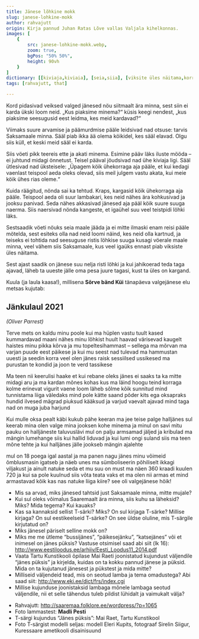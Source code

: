 ```yaml
---
title: Jänese lõhkine mokk
slug: janese-lohkine-mokk
author: rahvajutt
origin: Kirja pannud Juhan Ratas Lõve vallas Valjala kihelkonnas.
images: [
    {
        src: janese-lohkine-mokk.webp,
        zoom: true,
        bgPos: "50% 50%",
        height: 90vh
    }
]
dictionary: [[kiviaja,kiviaia], [seia,siia], [viksite üles näitama,korralikult üleval pidama, käituma]]
tags: [rahvajutt, that]

---
```


<!-- 
<h1 class="story-h1">
    {{frontmatter.title}}
</h1> -->

Kord pidasivad veiksed valged jänesed nöu siitmaalt ära minna, sest siin ei karda ükski loom neid. „Kus piaksime minema?“ küsis keegi nendest, „kus piaksime seesugusid eest leidma, kes meid kardavad?“

Viimaks suure arvamise ja päämurdmise pääle leidsivad nad otsuse: tarvis Saksamaale minna. Sääl piab ikka ää olema köikidel, kes sääl elavad. Olgu siis küll, et keski meid sääl ei karda.

Siis vöeti pikk teereis ette ja akati minema. Esimine pääv läks iluste mööda – ei juhtund midagi önnetust. Teisel pääval jöudsivad nad ühe kiviaja ligi. Sääl ütlesivad nad üksteisele: „Üpagem köik ühekorraga aja pääle, et kui kedagi vaenlast teispool aeda oleks olevad, siis meil julgem vastu akata, kui meie köik ühes rias oleme.“

Kuida räägitud, nönda sai ka tehtud. Kraps, kargasid köik ühekorraga aja pääle. Teispool aeda oli suur lambakari, kes neid nähes ära kohkusivad ja jooksu panivad. Seda nähes akkasivad jänesed aja pääl köik suure suuga naerma. Siis naersivad nönda kangeste, et igaühel suu veel teistpidi löhki läks.

Sestsaadik vöeti nöuks seia maale jääda ja ei mitte ilmaski enam reisi pääle mötelda, sest esiteks olla nad neid loomi näind, kes neid olla kartnud, ja teiseks ei tohtida nad seesuguse ristis löhkise suuga kusagi vöerale maale minna, veel vähem siis Saksamaale, kus veel igaüks ennast piab viksiste üles näitama.

Sest ajast saadik on jänese suu nelja risti löhki ja kui jahikoerad teda taga ajavad, läheb ta uueste jälle oma pesa juure tagasi, kust ta üles on kargand.


<story-author :author="frontmatter.author" :origin="frontmatter.origin" />
<story-dictionary :terms="frontmatter.dictionary" />

<dummy-spacer height="10vh" />


Kuula (ja laula kaasa!), millisena **Sõrve bänd Küi** tänapäeva valgejänese elu metsas kujutab:

<youtube-wrapper video="https://www.youtube.com/embed/l_uVXdZhFWc" />


<h2 class="story-h2">
    Jänkulaul 2021
</h2>

*(Oliver Parrest)*

Terve mets on kaldu minu poole kui ma hüplen vastu tuult
kased kummardavad maani nähes minu lõhkist huult
haavad värisevad kaugelt haistes minu pikka kõrva
ja mu topeltesihammast – sellega ma mõrvan
ma varjan puude eest päikese ja kui mu seest
nad tulevad ma hammustan uuesti ja seedin korra veel
olen jänes raisk sessiilsed ussikesed
ma purustan te kondid ja joon te verd tassikese

Ma teen nii keerulisi haake et kui rebane oleks jänes
ei saaks ta ka mitte midagi aru ja ma kardan mõnes
kohas kus ma läind hoogu teind korraga kolme
erinevat vigurit vaene loom läheb sõlme
kõik sunnitud mind tunnistama liiga väledaks
mind pole kätte saand põder kits ega oksapraks
hundid ilvesed mägrad piuksud kääksud ja varjud
vaevalt ajavad mind taga nad on muga juba harjund
 
Kui mulle oksa pealt käbi kukub pähe keeran ma jee teise palge
halljänes sul keerab mina olen valge
mina jooksen kohe minema ja minul on savi
mitu pauku on halljäneste taluvuslävi
mul on palju armsamad jäljed ja kribulad
ma mängin lumehange siis kui hallid liduvad
ja kui lumi ongi suland siis ma teen mõne tehte
ja kui halljänes jälle jookseb mängin ajalehte
 
mul on 18 poega igal aastal ja ma panen nagu jänes
minu võimeid õmblusmasin igatseb ja näeb unes
ma sümboliseerin põhiliselt ikkagi viljakust
ja ainult natuke seda et mu suu on must
ma näen 360 kraadi kuulen 720
ja kui sa pole kuulnud siis võta teata vaks et
ma olen nii armas et mind armastavad kõik
kas nas natuke liiga kiire? see oli valgejänese hõik!



<details-wrapper summary="Mõtlemiseks ja arutlemiseks">

- Mis sa arvad, miks jänesed tahtsid just Saksamaale minna, mitte mujale? 
- Kui sul oleks võimalus Saaremaalt ära minna, siis kuhu sa läheksid? Miks? Mida tegema? Kui kauaks? 
- Kas sa kannaksid sellist T-särki? Miks? On sul kirjaga T-särke? Millise kirjaga? On sul eestikeelseid T-särke? On see üldse oluline, mis T-särgile kirjutatud on?
- Miks jänesel päriselt selline mokk on?
- Miks me me ütleme “bussijänes”, “päikesejänku”, “katsejänes” või et inimesel on jänes püksis? Vastuse otsimisel saad abi siit (lk 16): http://www.eestiloodus.ee/arhiiv/Eesti_Loodus11_2014.pdf
- Vaata Tartu Kunstikooli õpilase Mai Raeti joonistatud kujundust väljendile “jänes püksis” ja kirjelda, kuidas on ta kokku pannud jänese ja püksid. Mida on ta kujutanud jänesest ja pükstest ja mida mitte?
- Milliseid väljendeid tead, mis on seotud lamba ja tema omadustega? Abi saad siit: http://www.eki.ee/dict/frs/index.cgi
- Millise kujunduse joonistaksid lambaga mõnele lambaga seotud väljendile, nii et selle tähendus tuleb pildist lühidalt ja vaimukalt välja?

</details-wrapper>


<details-wrapper icon="IconSources" summary="Allikad" class="text-sm">

- Rahvajutt: http://saaremaa.folklore.ee/wordpress/?p=1065
- Foto lammastest: **Madli Pesti**
- T-särgi kujundus “Jänes püksis”: Mai Raet, Tartu Kunstikool
- Foto T-särgist modelli seljas: modell Eleri Kupits, fotograaf Sirelin Siigur, Kuressaare ametikooli disainisuund

</details-wrapper>



